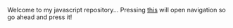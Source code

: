 Welcome to my javascript repository... Pressing [this](https://scenoxmans.github.io/javascript/.) will open navigation so go ahead and press it!
